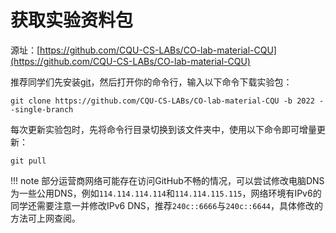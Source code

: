 # 获取实验资料包

源址：[https://github.com/CQU-CS-LABs/CO-lab-material-CQU](https://github.com/CQU-CS-LABs/CO-lab-material-CQU)

推荐同学们先安装[git](https://git-scm.com/)，然后打开你的命令行，输入以下命令下载实验包：

```shell
git clone https://github.com/CQU-CS-LABs/CO-lab-material-CQU -b 2022 --single-branch
```

每次更新实验包时，先将命令行目录切换到该文件夹中，使用以下命令即可增量更新：

```shell
git pull
```

!!! note
    部分运营商网络可能存在访问GitHub不畅的情况，可以尝试修改电脑DNS为一些公用DNS，例如`114.114.114.114`和`114.114.115.115`，网络环境有IPv6的同学还需要注意一并修改IPv6 DNS，推荐`240c::6666`与`240c::6644`，具体修改的方法可上网查阅。
